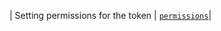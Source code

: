 | Setting permissions for the token | [`permissions`](/actions/using-jobs/assigning-permissions-to-jobs)|
